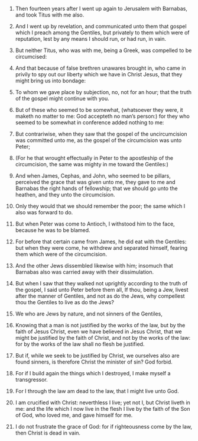 1. Then fourteen years after I went up again to Jerusalem with
Barnabas, and took Titus with me also.

2. And I went up by revelation, and communicated unto them that
gospel which I preach among the Gentiles, but privately to them which
were of reputation, lest by any means I should run, or had run, in
vain.

3. But neither Titus, who was with me, being a Greek, was compelled
to be circumcised:

4. And that because of false brethren unawares
brought in, who came in privily to spy out our liberty which we have
in Christ Jesus, that they might bring us into bondage:

5. To whom we
gave place by subjection, no, not for an hour; that the truth of the
gospel might continue with you.

6. But of these who seemed to be somewhat, (whatsoever they were, it
maketh no matter to me: God accepteth no man’s person:) for they who
seemed to be somewhat in conference added nothing to me:

7. But
contrariwise, when they saw that the gospel of the uncircumcision was
committed unto me, as the gospel of the circumcision was unto Peter;

8. (For he that wrought effectually in Peter to the apostleship of
the circumcision, the same was mighty in me toward the Gentiles:)

9. And when James, Cephas, and John, who seemed to be pillars, perceived
the grace that was given unto me, they gave to me and Barnabas the
right hands of fellowship; that we should go unto the heathen, and
they unto the circumcision.

10. Only they would that we should remember the poor; the same which
I also was forward to do.

11. But when Peter was come to Antioch, I withstood him to the face,
because he was to be blamed.

12. For before that certain came from James, he did eat with the
Gentiles: but when they were come, he withdrew and separated himself,
fearing them which were of the circumcision.

13. And the other Jews dissembled likewise with him; insomuch that
Barnabas also was carried away with their dissimulation.

14. But when I saw that they walked not uprightly according to the
truth of the gospel, I said unto Peter before them all, If thou, being
a Jew, livest after the manner of Gentiles, and not as do the Jews,
why compellest thou the Gentiles to live as do the Jews?

15. We who
are Jews by nature, and not sinners of the Gentiles,

16. Knowing that
a man is not justified by the works of the law, but by the faith of
Jesus Christ, even we have believed in Jesus Christ, that we might be
justified by the faith of Christ, and not by the works of the law: for
by the works of the law shall no flesh be justified.

17. But if, while we seek to be justified by Christ, we ourselves
also are found sinners, is therefore Christ the minister of sin? God
forbid.

18. For if I build again the things which I destroyed, I make myself
a transgressor.

19. For I through the law am dead to the law, that I might live unto
God.

20. I am crucified with Christ: neverthless I live; yet not I, but
Christ liveth in me: and the life which I now live in the flesh I live
by the faith of the Son of God, who loved me, and gave himself for me.

21. I do not frustrate the grace of God: for if righteousness come by
the law, then Christ is dead in vain.